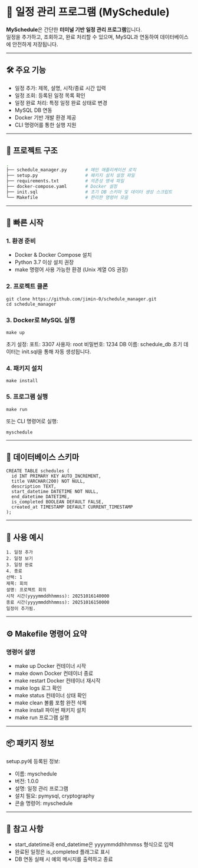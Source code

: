 # 📅 일정 관리 프로그램 (MySchedule)

**MySchedule**은 간단한 **터미널 기반 일정 관리 프로그램**입니다.  
일정을 추가하고, 조회하고, 완료 처리할 수 있으며, MySQL과 연동하여 데이터베이스에 안전하게 저장됩니다.

---

## 🛠️ 주요 기능

- 일정 추가: 제목, 설명, 시작/종료 시간 입력
- 일정 조회: 등록된 일정 목록 확인
- 일정 완료 처리: 특정 일정 완료 상태로 변경
- MySQL DB 연동
- Docker 기반 개발 환경 제공
- CLI 명령어를 통한 실행 지원

---

## 📂 프로젝트 구조

```bash
.
├── schedule_manager.py       # 메인 애플리케이션 로직
├── setup.py                  # 패키지 설치 설정 파일
├── requirements.txt          # 의존성 명세 파일
├── docker-compose.yaml       # Docker 설정
├── init.sql                  # 초기 DB 스키마 및 데이터 생성 스크립트
└── Makefile                  # 편리한 명령어 모음
```

---


## 🚀 빠른 시작
### 1. 환경 준비

- Docker & Docker Compose 설치
- Python 3.7 이상 설치 권장
- make 명령어 사용 가능한 환경 (Unix 계열 OS 권장)

### 2. 프로젝트 클론
```
git clone https://github.com/jimin-0/schedule_manager.git
cd schedule_manager
```

### 3. Docker로 MySQL 실행
```
make up
```

초기 설정:
포트: 3307
사용자: root
비밀번호: 1234
DB 이름: schedule_db
초기 데이터는 init.sql을 통해 자동 생성됩니다.

### 4. 패키지 설치
```
make install
```

### 5. 프로그램 실행
```
make run
```

또는 CLI 명령어로 실행:
```
myschedule
```

---


## 💾 데이터베이스 스키마
```
CREATE TABLE schedules (
  id INT PRIMARY KEY AUTO_INCREMENT,
  title VARCHAR(200) NOT NULL,
  description TEXT,
  start_datetime DATETIME NOT NULL,
  end_datetime DATETIME,
  is_completed BOOLEAN DEFAULT FALSE,
  created_at TIMESTAMP DEFAULT CURRENT_TIMESTAMP
);
```

---


## 🧪 사용 예시
```
1. 일정 추가
2. 일정 보기
3. 일정 완료
4. 종료
선택: 1
제목: 회의
설명: 프로젝트 회의
시작 시간(yyyymmddhhmmss): 20251016140000
종료 시간(yyyymmddhhmmss): 20251016150000
일정이 추가됨.
```

---


## ⚙️ Makefile 명령어 요약

### 명령어	설명
- make up	Docker 컨테이너 시작
- make down	Docker 컨테이너 종료
- make restart	Docker 컨테이너 재시작
- make logs	로그 확인
- make status	컨테이너 상태 확인
- make clean	볼륨 포함 완전 삭제
- make install	파이썬 패키지 설치
- make run	프로그램 실행

---


## 📦 패키지 정보

setup.py에 등록된 정보:
- 이름: myschedule
- 버전: 1.0.0
- 설명: 일정 관리 프로그램
- 설치 필요: pymysql, cryptography
- 콘솔 명령어: myschedule

---


## 📌 참고 사항
- start_datetime과 end_datetime은 yyyymmddhhmmss 형식으로 입력
- 완료된 일정은 is_completed 플래그로 표시
- DB 연동 실패 시 예외 메시지를 출력하고 종료
